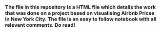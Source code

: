 ### The file in this repository is a HTML file which details the work that was done on a project based on visualising Airbnb Prices in New York City. The file is an easy to follow notebook with all relevant comments. Do read!
